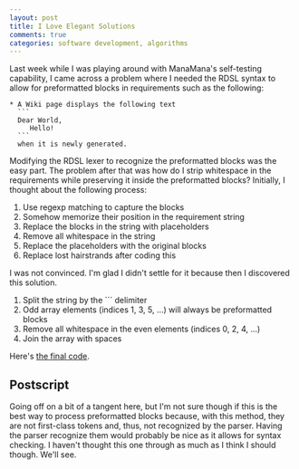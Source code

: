 ```yaml
---
layout: post
title: I Love Elegant Solutions
comments: true
categories: software development, algorithms
---
```

Last week while I was playing around with ManaMana's self-testing capability, I came across a problem where I needed the RDSL syntax to allow for preformatted blocks in requirements such as the following:

    * A Wiki page displays the following text
      ```
      Dear World,
         Hello!
      ```
      when it is newly generated.

Modifying the RDSL lexer to recognize the preformatted blocks was the easy part. The problem after that was how do I strip whitespace in the requirements while preserving it inside the preformatted blocks? Initially, I thought about the following process:

1. Use regexp matching to capture the blocks
1. Somehow memorize their position in the requirement string
1. Replace the blocks in the string with placeholders
1. Remove all whitespace in the string
1. Replace the placeholders with the original blocks
1. Replace lost hairstrands after coding this
  
I was not convinced. I'm glad I didn't settle for it because then I discovered this solution.

1. Split the string by the &#96;&#96;&#96; delimiter
1. Odd array elements (indices 1, 3, 5, ...) will always be preformatted blocks
1. Remove all whitespace in the even elements (indices 0, 2, 4, ...)
1. Join the array with spaces

Here's [the final code](https://github.com/ManaManaFramework/manamana/blob/master/src/rdsl/lexer.rl#L61).

## Postscript

Going off on a bit of a tangent here, but I'm not sure though if this is the best way to process preformatted blocks because, with this method, they are not first-class tokens and, thus, not recognized by the parser. Having the parser recognize them would probably be nice as it allows for syntax checking. I haven't thought this one through as much as I think I should though. We'll see.